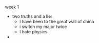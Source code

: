 
week 1
- two truths and a lie:
	- I have been to the great wall of china
	- i switch my major twice
	- I hate physics
- 